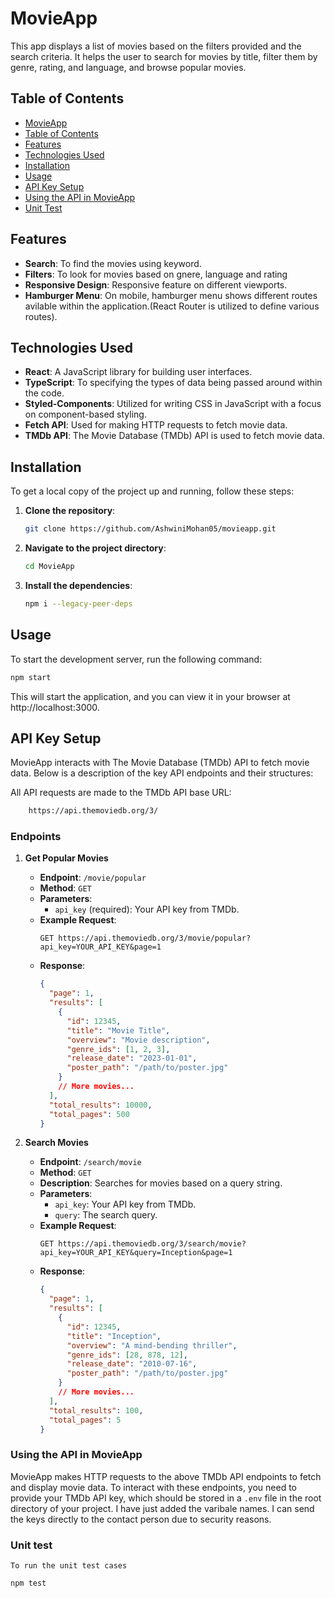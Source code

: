 # MovieApp

This app displays a list of movies based on the filters provided and the search criteria.  It helps the user to search for movies by title, filter them by genre, rating, and language, and browse popular movies.

## Table of Contents

  - [MovieApp](#movieapp)
  - [Table of Contents](#table-of-contents)
  - [Features](#features)
  - [Technologies Used](#technologies-used)
  - [Installation](#installation)
  - [Usage](#usage)
  - [API Key Setup](#api-key-setup)
  - [Using the API in MovieApp](#usage-api)
  - [Unit Test](#unit-test)


## Features

- **Search**: To find the movies using keyword.
- **Filters**: To look for movies based on gnere, language and rating
- **Responsive Design**: Responsive feature on different viewports.
- **Hamburger Menu**: On mobile, hamburger menu shows different routes avilable within the application.(React Router is utilized to define various routes).

## Technologies Used

- **React**: A JavaScript library for building user interfaces.
- **TypeScript**: To specifying the types of data being passed around within the code.
- **Styled-Components**: Utilized for writing CSS in JavaScript with a focus on component-based styling.
- **Fetch API**: Used for making HTTP requests to fetch movie data.
- **TMDb API**: The Movie Database (TMDb) API is used to fetch movie data.

## Installation

To get a local copy of the project up and running, follow these steps:

1. **Clone the repository**:
    ```bash
    git clone https://github.com/AshwiniMohan05/movieapp.git
    ```

2. **Navigate to the project directory**:
    ```bash
    cd MovieApp
    ```

3. **Install the dependencies**:
    ```bash
    npm i --legacy-peer-deps
    ```
## Usage

To start the development server, run the following command:
```bash
npm start
```
This will start the application, and you can view it in your browser at http://localhost:3000.
## API Key Setup

MovieApp interacts with The Movie Database (TMDb) API to fetch movie data. Below is a description of the key API endpoints and their structures:

All API requests are made to the TMDb API base URL:
```bash
    https://api.themoviedb.org/3/
```
### Endpoints

1. **Get Popular Movies**

   - **Endpoint**: `/movie/popular`
   - **Method**: `GET`
   - **Parameters**:
     - `api_key` (required): Your API key from TMDb.
   - **Example Request**:
     ```
     GET https://api.themoviedb.org/3/movie/popular?api_key=YOUR_API_KEY&page=1
     ```
   - **Response**:
     ```json
     {
       "page": 1,
       "results": [
         {
           "id": 12345,
           "title": "Movie Title",
           "overview": "Movie description",
           "genre_ids": [1, 2, 3],
           "release_date": "2023-01-01",
           "poster_path": "/path/to/poster.jpg"
         }
         // More movies...
       ],
       "total_results": 10000,
       "total_pages": 500
     }
     ```

2. **Search Movies**

   - **Endpoint**: `/search/movie`
   - **Method**: `GET`
   - **Description**: Searches for movies based on a query string.
   - **Parameters**:
     - `api_key`: Your API key from TMDb.
     - `query`: The search query.
   - **Example Request**:
     ```
     GET https://api.themoviedb.org/3/search/movie?api_key=YOUR_API_KEY&query=Inception&page=1
     ```
   - **Response**:
     ```json
     {
       "page": 1,
       "results": [
         {
           "id": 12345,
           "title": "Inception",
           "overview": "A mind-bending thriller",
           "genre_ids": [28, 878, 12],
           "release_date": "2010-07-16",
           "poster_path": "/path/to/poster.jpg"
         }
         // More movies...
       ],
       "total_results": 100,
       "total_pages": 5
     }
     ```

### Using the API in MovieApp

MovieApp makes HTTP requests to the above TMDb API endpoints to fetch and display movie data. To interact with these endpoints, you need to provide your TMDb API key, which should be stored in a `.env` file in the root directory of your project. I have just added the varibale names. I can send the keys directly to the contact person due to security reasons.

### Unit test

    To run the unit test cases
```bash
npm test
```


